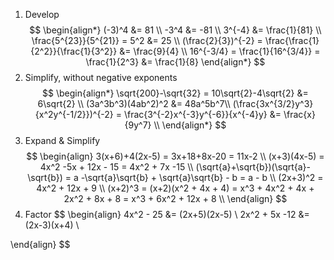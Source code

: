 1. Develop
$$
\begin{align*}
(-3)^4 &= 81 \\
-3^4 &= -81 \\
3^{-4} &= \frac{1}{81} \\
\frac{5^{23}}{5^{21}} = 5^2 &= 25 \\
(\frac{2}{3})^{-2} = \frac{\frac{1}{2^2}}{\frac{1}{3^2}} &= \frac{9}{4} \\
16^{-3/4} = \frac{1}{16^{3/4}} = \frac{1}{2^3} &= \frac{1}{8}
\end{align*}
$$
2. Simplify, without negative exponents
$$
\begin{align*}
\sqrt{200}-\sqrt{32} = 10\sqrt{2}-4\sqrt{2} &= 6\sqrt{2} \\
(3a^3b^3)(4ab^2)^2 &= 48a^5b^7\\
(\frac{3x^{3/2}y^3}{x^2y^{-1/2}})^{-2} = \frac{3^{-2}x^{-3}y^{-6}}{x^{-4}y} &= \frac{x}{9y^7} \\
\end{align*}
$$
3. Expand & Simplify
$$
\begin{align}
3(x+6)+4(2x-5) = 3x+18+8x-20 = 11x-2 \\
(x+3)(4x-5) = 4x^2 -5x + 12x - 15 = 4x^2 + 7x -15 \\
(\sqrt{a}+\sqrt{b})(\sqrt{a}-\sqrt{b}) = a -\sqrt{a}\sqrt{b} + \sqrt{a}\sqrt{b} - b = a - b \\
(2x+3)^2 = 4x^2 + 12x + 9 \\
(x+2)^3 = (x+2)(x^2 + 4x + 4) = x^3 + 4x^2 + 4x + 2x^2 + 8x + 8 = x^3 + 6x^2 + 12x + 8 \\
\end{align}
$$
4. Factor
$$
\begin{align}
4x^2 - 25 &= (2x+5)(2x-5) \\
2x^2 + 5x -12 &= (2x-3)(x+4) \\

\end{align}
$$